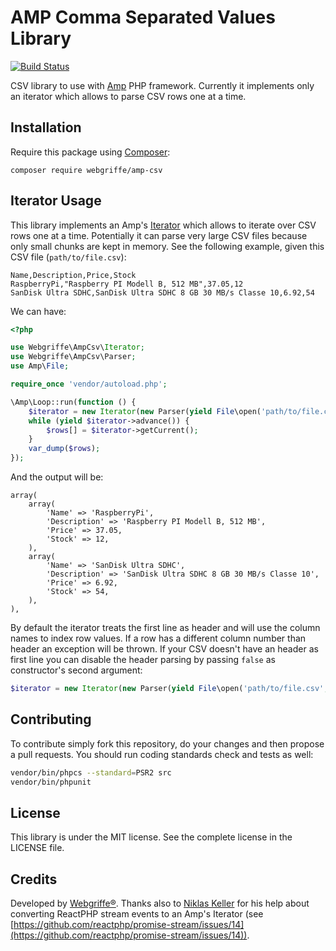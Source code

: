 # AMP Comma Separated Values Library

[![Build Status](https://travis-ci.org/webgriffe/amp-csv.svg?branch=master)](https://travis-ci.org/webgriffe/amp-csv)

CSV library to use with [Amp](https://amphp.org/) PHP framework.
Currently it implements only an iterator which allows to parse CSV rows one at a time.

## Installation

Require this package using [Composer](https://getcomposer.org/):

    composer require webgriffe/amp-csv
  
## Iterator Usage

This library implements an Amp's [Iterator](https://amphp.org/amp/iterators/) which allows to iterate over CSV rows one at a time.
Potentially it can parse very large CSV files because only small chunks are kept in memory.
See the following example, given this CSV file (`path/to/file.csv`):

```csv
Name,Description,Price,Stock
RaspberryPi,"Raspberry PI Modell B, 512 MB",37.05,12
SanDisk Ultra SDHC,SanDisk Ultra SDHC 8 GB 30 MB/s Classe 10,6.92,54
```

We can have:

```php
<?php

use Webgriffe\AmpCsv\Iterator;
use Webgriffe\AmpCsv\Parser;
use Amp\File;

require_once 'vendor/autoload.php';

\Amp\Loop::run(function () {
    $iterator = new Iterator(new Parser(yield File\open('path/to/file.csv', 'rb')));
    while (yield $iterator->advance()) {
        $rows[] = $iterator->getCurrent();
    }
    var_dump($rows);
});
```

And the output will be:

```text
array(
    array(
        'Name' => 'RaspberryPi',
        'Description' => 'Raspberry PI Modell B, 512 MB',
        'Price' => 37.05,
        'Stock' => 12,
    ),
    array(
        'Name' => 'SanDisk Ultra SDHC',
        'Description' => 'SanDisk Ultra SDHC 8 GB 30 MB/s Classe 10',
        'Price' => 6.92,
        'Stock' => 54,
    ),
),
```

By default the iterator treats the first line as header and will use the column names to index row values.
If a row has a different column number than header an exception will be thrown.
If your CSV doesn't have an header as first line you can disable the header parsing by passing `false` as constructor's second argument:

```php
$iterator = new Iterator(new Parser(yield File\open('path/to/file.csv', 'rb')), false);
```

Contributing
------------

To contribute simply fork this repository, do your changes and then propose a pull requests.
You should run coding standards check and tests as well:

```bash
vendor/bin/phpcs --standard=PSR2 src
vendor/bin/phpunit
```

License
-------
This library is under the MIT license. See the complete license in the LICENSE file.

Credits
-------
Developed by [Webgriffe®](http://www.webgriffe.com/).
Thanks also to [Niklas Keller](https://github.com/kelunik) for his help about converting ReactPHP stream events to an Amp's Iterator (see [https://github.com/reactphp/promise-stream/issues/14](https://github.com/reactphp/promise-stream/issues/14)).
